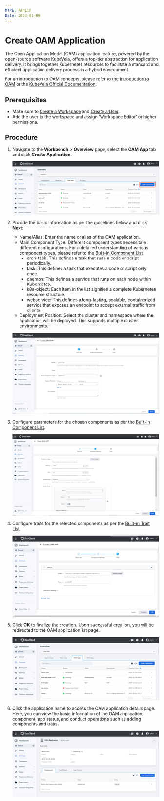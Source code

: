 ```yaml
---
MTPE: FanLin
Date: 2024-01-09
---
```


# Create OAM Application

The Open Application Model (OAM) application feature, powered by the open-source software KubeVela, offers a top-tier abstraction for application delivery. It brings together Kubernetes resources to facilitate a standard and efficient application delivery process in a hybrid environment.

For an introduction to OAM concepts, please refer to the [Introduction to OAM](concept.md) or the [KubeVela Official Documentation](http://kubevela.net/docs/v1.2/).

## Prerequisites

- Make sure to [Create a Workspace](../../../ghippo/user-guide/workspace/workspace.md) and [Create a User](../../../ghippo/user-guide/access-control/user.md/).
- Add the user to the workspace and assign 'Workspace Editor' or higher permissions.

## Procedure

1. Navigate to the __Workbench__ > __Overview__ page, select the __OAM App__ tab and click __Create Application__.

    ![Create Application](../../images/oam01.png)

2. Provide the basic information as per the guidelines below and click __Next__:

    - Name/Alias: Enter the name or alias of the OAM application.
    - Main Component Type: Different component types necessitate different configurations. For a detailed understanding of various component types, please refer to the [Built-in Component List](https://kubevela.io/en/docs/end-user/components/references).
        - cron-task: This defines a task that runs a code or script periodically.
        - task: This defines a task that executes a code or script only once.
        - daemon: This defines a service that runs on each node within Kubernetes.
        - k8s-object: Each item in the list signifies a complete Kubernetes resource structure.
        - webservice: This defines a long-lasting, scalable, containerized service that exposes an endpoint to accept external traffic from clients.
    - Deployment Position: Select the cluster and namespace where the application will be deployed. This supports multiple cluster environments.

    ![Basic Info](../../images/oam02.png)

3. Configure parameters for the chosen components as per the [Built-in Component List](https://kubevela.io/en/docs/end-user/components/references).

    ![Conponent Contributes](../../images/oam03.png)

4. Configure traits for the selected components as per the [Built-in Trait List](https://kubevela.io/en/docs/end-user/traits/references).

    ![Traits](../../images/oam04.png)

5. Click __OK__ to finalize the creation. Upon successful creation, you will be redirected to the OAM application list page.

    ![Create Successfully](../../images/oam05.png)

6. Click the application name to access the OAM application details page. Here, you can view the basic information of the OAM application, component, app status, and conduct operations such as adding components and traits.

    ![Detailed Info](../../images/oam06.png)
